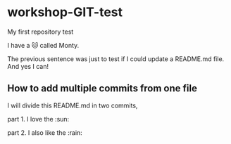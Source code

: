 # workshop-GIT-test
My first repository test

I have a :cat: called Monty.

The previous sentence was just to test if I could update a README.md file.
And yes I can!

## How to add multiple commits from one file

I will divide this README.md in two commits,

part 1. I love the :sun:

part 2. I also like the :rain:

